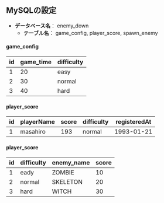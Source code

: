 ## MySQLの設定
- **データベース名**： enemy_down
  - **テーブル名**： game_config, player_score, spawn_enemy
#### game_config
| id | game_time | difficulty |
| ---- | ---- | ---- |
| 1 | 20 | easy |
| 2 | 30 | normal |
| 3 | 40 | hard |

#### player_score
| id | playerName | score | difficulty | registeredAt |
| ---- | ---- | ---- | ---- | ---- |
| 1 | masahiro | 193 | normal | 1993-01-21 |

#### player_score
| id | difficulty | enemy_name | score |
| ---- | ---- | ---- | ---- |
| 1 | eady | ZOMBIE | 10 |
| 2 | normal| SKELETON | 20 |
| 3 | hard| WITCH | 30 |

